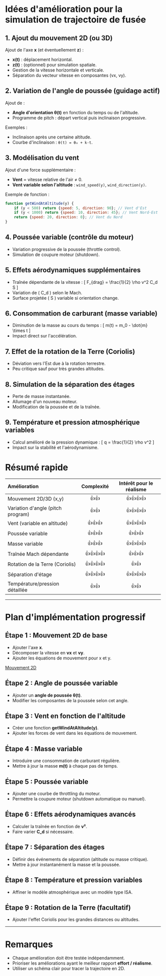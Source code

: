 
# Idées d'amélioration pour la simulation de trajectoire de fusée

## 1. Ajout du mouvement 2D (ou 3D)
Ajout de l'axe **x** (et éventuellement **z**) :
- **x(t)** : déplacement horizontal.
- **z(t)** : (optionnel) pour simulation spatiale.
- Gestion de la vitesse horizontale et verticale.
- Séparation du vecteur vitesse en composantes (vx, vy).

## 2. Variation de l'angle de poussée (guidage actif)
Ajout de :
- **Angle d'orientation θ(t)** en fonction du temps ou de l'altitude.
- Programme de pitch : départ vertical puis inclinaison progressive.

Exemples :
- Inclinaison après une certaine altitude.
- Courbe d'inclinaison : `θ(t) = θ₀ + k·t`.

## 3. Modélisation du vent
Ajout d'une force supplémentaire :
- **Vent** = vitesse relative de l'air ≠ 0.
- **Vent variable selon l'altitude** : `wind_speed(y)`, `wind_direction(y)`.

Exemple de fonction :
```javascript
function getWindAtAltitude(y) {
    if (y < 500) return {speed: 5, direction: 90}; // Vent d'Est
    if (y < 1000) return {speed: 10, direction: 45}; // Vent Nord-Est
    return {speed: 20, direction: 0}; // Vent du Nord
}
```

## 4. Poussée variable (contrôle du moteur)
- Variation progressive de la poussée (throttle control).
- Simulation de coupure moteur (shutdown).

## 5. Effets aérodynamiques supplémentaires
- Traînée dépendante de la vitesse : 
  \[
  F_{drag} = \frac{1}{2} \rho v^2 C_d S
  \]
- Variation de \( C_d \) selon le Mach.
- Surface projetée \( S \) variable si orientation change.

## 6. Consommation de carburant (masse variable)
- Diminution de la masse au cours du temps :
  \[
  m(t) = m_0 - \dot{m} \times t
  \]
- Impact direct sur l'accélération.

## 7. Effet de la rotation de la Terre (Coriolis)
- Déviation vers l'Est due à la rotation terrestre.
- Peu critique sauf pour très grandes altitudes.

## 8. Simulation de la séparation des étages
- Perte de masse instantanée.
- Allumage d'un nouveau moteur.
- Modification de la poussée et de la traînée.

## 9. Température et pression atmosphérique variables
- Calcul amélioré de la pression dynamique :
  \[
  q = \frac{1}{2} \rho v^2
  \]
- Impact sur la stabilité et l'aérodynamisme.

# Résumé rapide

| Amélioration | Complexité | Intérêt pour le réalisme |
|:---|:---:|:---:|
| Mouvement 2D/3D (x,y) | 👍👍 | 👍👍👍👍 |
| Variation d'angle (pitch program) | 👍👍 | 👍👍👍👍 |
| Vent (variable en altitude) | 👍👍👍 | 👍👍👍👍 |
| Poussée variable | 👍👍👍 | 👍👍👍 |
| Masse variable | 👍👍👍 | 👍👍👍👍 |
| Traînée Mach dépendante | 👍👍👍👍 | 👍👍👍 |
| Rotation de la Terre (Coriolis) | 👍👍👍👍 | 👍👍 |
| Séparation d'étage | 👍👍👍👍 | 👍👍👍👍 |
| Température/pression détaillée | 👍👍 | 👍👍 |

---

# Plan d'implémentation progressif

## Étape 1 : Mouvement 2D de base
- Ajouter l'axe **x**.
- Décomposer la vitesse en **vx** et **vy**.
- Ajouter les équations de mouvement pour x et y.

[Mouvement 2D](./point1-mouvement2D.md)

## Étape 2 : Angle de poussée variable
- Ajouter un **angle de poussée θ(t)**.
- Modifier les composantes de la poussée selon cet angle.

## Étape 3 : Vent en fonction de l'altitude
- Créer une fonction **getWindAtAltitude(y)**.
- Ajouter les forces de vent dans les équations de mouvement.

## Étape 4 : Masse variable
- Introduire une consommation de carburant régulière.
- Mettre à jour la masse **m(t)** à chaque pas de temps.

## Étape 5 : Poussée variable
- Ajouter une courbe de throttling du moteur.
- Permettre la coupure moteur (shutdown automatique ou manuel).

## Étape 6 : Effets aérodynamiques avancés
- Calculer la traînée en fonction de **v²**.
- Faire varier **C_d** si nécessaire.

## Étape 7 : Séparation des étages
- Définir des événements de séparation (altitude ou masse critique).
- Mettre à jour instantanément la masse et la poussée.

## Étape 8 : Température et pression variables
- Affiner le modèle atmosphérique avec un modèle type ISA.

## Étape 9 : Rotation de la Terre (facultatif)
- Ajouter l'effet Coriolis pour les grandes distances ou altitudes.

---

# Remarques
- Chaque amélioration doit être testée indépendamment.
- Prioriser les améliorations ayant le meilleur rapport **effort / réalisme**.
- Utiliser un schéma clair pour tracer la trajectoire en 2D.
